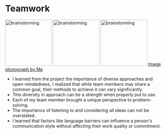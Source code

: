
# Teamwork

<div class="grid grid-cols-[1fr_2fr]">
<div>
  <div flex flex-col items-center v-click="1" >
    <img width="150" height="150" src="/brainstorming.jpg" alt="brainstorming" />
    <img width="150" height="150" src="/brainstorming-2.jpg" alt="brainstorming" />
    <img width="150" height="150" src="/brainstorming-3.jpg" alt="brainstorming" />
    <a class="text-center mt-4" href="https://github.com/toeyeen" alt="personal photograph by Oluwatoyin Jolaoso" title="Portfolio Photograph by Oluwatoyin Jolaoso">Image photograph by Me
    </a>
  </div>
</div>
  <ul>
    <li v-click="2">
    I learned from the project the importance of diverse approaches and open-mindedness. I realized that while team members may share a common goal, their methods to achieve it can vary significantly.</li>
    <li v-click="3">This diversity in approach can be a strength when properly put to use. </li>
    <li v-click="4">Each of my team member brought a unique perspective to problem-solving.</li>
<li v-click="5"> The importance of listening to and considering all ideas can not be overstated.</li>
<li v-click="6">  I learned that factors like language barriers can influence a person's communication style without affecting their work quality or commitment.</li>
  </ul>
</div>
